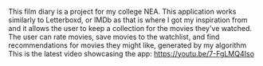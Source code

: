 This film diary is a project for my college NEA.
This application works similarly to Letterboxd, or IMDb as that is where I got my inspiration from and it allows the user to keep a collection for the movies they've watched.
The user can rate movies, save movies to the watchlist, and find recommendations for movies they might like, generated by my algorithm
This is the latest video showcasing the app: https://youtu.be/7-FgLMQ4Iso
